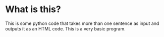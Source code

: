 # What is this?
This is some python code that takes more than one sentence as input and outputs it as an HTML code. This is a very basic program. 